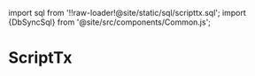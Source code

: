 import sql from '!!raw-loader!@site/static/sql/scripttx.sql';
import {DbSyncSql} from '@site/src/components/Common.js';

# ScriptTx

<DbSyncSql sql={sql} />
